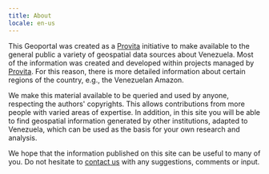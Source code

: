 ```yaml
---
title: About
locale: en-us
---
```

This Geoportal was created as a [Provita](https://www.provita.org.ve/) initiative to make available to the general public a variety of geospatial data sources about Venezuela. Most of the information was created and developed within projects managed by [Provita](https://www.provita.org.ve/). For this reason, there is more detailed information about certain regions of the country, e.g., the Venezuelan Amazon.

We make this material available to be queried and used by anyone, respecting the authors' copyrights. This allows contributions from more people with varied areas of expertise. In addition, in this site you will be able to find geospatial information generated by other institutions, adapted to Venezuela, which can be used as the basis for your own research and analysis.

We hope that the information published on this site can be useful to many of you. Do not hesitate to [contact us](/contact) with any suggestions, comments or input.
